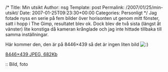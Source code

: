 /*
 Title: Min utsikt
 Author: nsg
 Template: post
 Permalink: /2007/01/25/min-utsikt/
 Date: 2007-01-25T09:23:30+00:00
 Categories: Personligt
*/
Jag fotade nyss en serie på fem bilder över horisonten ut genom mitt fönster, satt i hopp i The Gimp, resultatet blev ok. Dock blev de två sista (längst åt vänster) lite konstiga då kameran krånglade och jag inte hittade tillbaka till samma inställningar.

Här kommer den, den är på 8446&#215;439 så det är ingen liten bild <img src="http://nsg.cc/wp-includes/images/smilies/icon_smile.gif" alt=":)" class="wp-smiley" /> 

<a class="imagelink" href="http://junkpile.se/%7Es/wp/wp-content/uploads/2007/01/utsikt.jpg" title="Min utsikt Jan 2007">8446&#215;439 JPEG, 682Kb</a>

:: Bild, foto

<small></small>